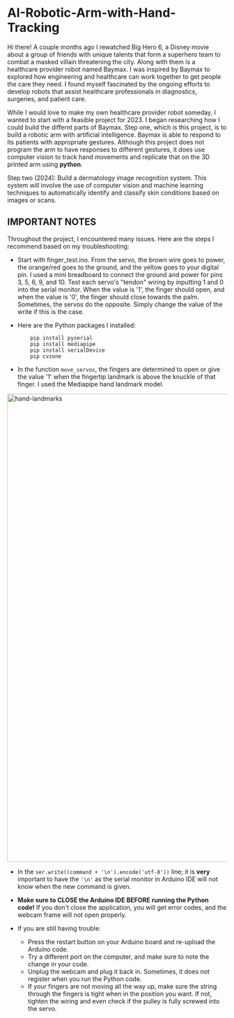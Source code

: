 # AI-Robotic-Arm-with-Hand-Tracking

Hi there! A couple months ago I rewatched Big Hero 6, a Disney movie about a group of friends with unique talents that form a superhero team to combat a masked villain threatening the city. Along with them is a healthcare provider robot named Baymax. I was inspired by Baymax to explored how engineering and healthcare can work together to get people the care they need. I found myself fascinated by the ongoing efforts to develop robots that assist healthcare professionals in diagnostics, surgeries, and patient care.

While I would love to make my own healthcare provider robot someday, I wanted to start with a feasible project for 2023. I began researching how I could build the differnt parts of Baymax. Step one, which is this project, is to build a robotic arm with artificial intelligence. Baymax is able to respond to its patients with appropriate gestures. Although this project does not program the arm to have responses to different gestures, it does use computer vision to track hand movements and replicate that on the 3D printed arm using **python**. 

Step two (2024): Build a dermatology image recognition system. This system will involve the use of computer vision and machine learning techniques to automatically identify and classify skin conditions based on images or scans. 


## IMPORTANT NOTES

Throughout the project, I encountered many issues. Here are the steps I recommend based on my troubleshooting:

- Start with finger_test.ino. From the servo, the brown wire goes to power, the orange/red goes to the ground, and the yellow goes to your digital pin. I used a mini breadboard to connect the ground and power for pins 3, 5, 6, 9, and 10. Test each servo's "tendon" wiring by inputting 1 and 0 into the serial monitor. When the value is '1', the finger should open, and when the value is '0', the finger should close towards the palm. Sometimes, the servos do the opposite. Simply change the value of the write if this is the case.

- Here are the Python packages I installed:
   ```
       pip install pyserial
       pip install mediapipe
       pip install serialDevice
       pip cvzone
   ```

- In the function `move_servos`, the fingers are determined to open or give the value '1' when the fingertip landmark is above the knuckle of that finger. I used the Mediapipe hand landmark model. 
<img width="1073" alt="hand-landmarks" src="https://github.com/liapia99/AI-Robotic-Arm-with-Hand-Tracking/assets/98356859/977a67f3-abdb-46c4-b090-85cb6d2fc756">

- In the `ser.write((command + '\n').encode('utf-8'))` line; it is **very** important to have the `'\n'` as the serial monitor in Arduino IDE will not know when the new command is given.

- **Make sure to CLOSE the Arduino IDE BEFORE running the Python code!** If you don't close the application, you will get error codes, and the webcam frame will not open properly.

- If you are still having trouble:
     - Press the restart button on your Arduino board and re-upload the Arduino code.
     - Try a different port on the computer, and make sure to note the change in your code.
     - Unplug the webcam and plug it back in. Sometimes, it does not register when you run the Python code.
     - If your fingers are not moving all the way up, make sure the string through the fingers is tight when in the position you want. If not,               tighten the wiring and even check if the pulley is fully screwed into the servo. 
